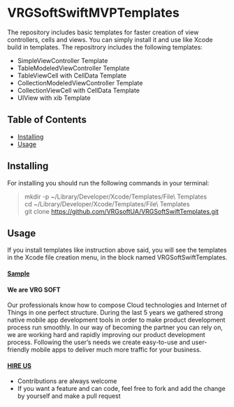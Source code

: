 # VRGSoftSwiftMVPTemplates
The repository includes basic templates for faster creation of view controllers, cells and views. You can simply install it and use like Xcode build in templates. The repositrory includes the following templates:

* SimpleViewController Template
* TableModeledViewController Template
* TableViewCell with CellData Template
* CollectionModeledViewController Template
* CollectionViewCell with CellData Template
* UIView with xib Template

## Table of Contents

* [Installing](#installing)
* [Usage](#usage)


## Installing

For installing you should run the following commands in your terminal:

> mkdir -p ~/Library/Developer/Xcode/Templates/File\ Templates <br />
> cd ~/Library/Developer/Xcode/Templates/File\ Templates <br />
> git clone https://github.com/VRGsoftUA/VRGSoftSwiftTemplates.git

## Usage

If you install templates like instruction above said, you will see the templates in the Xcode file creation menu, in the block named VRGSoftSwiftTemplates.

#### [Sample](https://github.com/VRGsoftUA/VRGSoftSwiftTemplates)

#### We are VRG SOFT
Our professionals know how to compose Cloud technologies and Internet of Things in one perfect structure. During the last 5 years we gathered strong native mobile app development tools in order to make product development process run smoothly. In our way of becoming the partner you can rely on, we are working hard and rapidly improving our product development process. Following the user’s needs we create easy-to-use and user-friendly mobile apps to deliver much more traffic for your business.

#### [HIRE US](http://vrgsoft.net/)

* Contributions are always welcome
* If you want a feature and can code, feel free to fork and add the change by yourself and make a pull request


